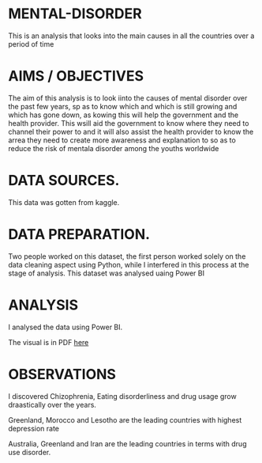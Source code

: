 # MENTAL-DISORDER
This is an analysis that looks into the main causes in all the countries over a period of time
# AIMS / OBJECTIVES
The aim of this analysis is to look iinto the causes of mental disorder over the past few years, sp as to know which and which is still growing and which has gone down, as kowing this will help the government and the health provider. This wsill aid the government to know where they need to channel their power to and it will also assist the health provider to know the arrea they need to create more awareness and explanation to so as to reduce the risk of mentala disorder among the youths worldwide
# DATA SOURCES.
This data was gotten from kaggle.
# DATA PREPARATION.
Two people worked on this dataset, the first person worked solely on the data cleaning aspect using Python, while I interfered in this process at the stage of analysis. This dataset was analysed uaing Power BI
# ANALYSIS
I analysed the data using Power BI.

The visual is in PDF [here](https://github.com/Abu-Waqaas/MENTAL-DISORDER/blob/main/Mental%20Disorder.pdf)
# OBSERVATIONS
I discovered Chizophrenia, Eating disorderliness and drug usage grow draastically over the years.

Greenland, Morocco and Lesotho are the leading countries with highest depression rate

Australia, Greenland and Iran are the leading countries in terms with drug use disorder.
